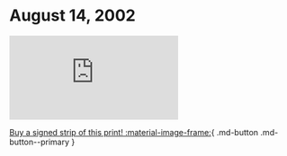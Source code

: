 # August 14, 2002

![](https://www.achewood.com/comic.php?date=08142002)

[Buy a signed strip of this print! :material-image-frame:](https://achewood-holiday-pop-up.myshopify.com/products/strip#08142002){ .md-button .md-button--primary }
